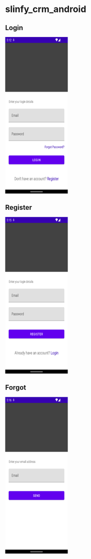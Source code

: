 # slinfy_crm_android


## Login

<img src="https://github.com/k-kaundal/slinfy_crm_android/blob/master/screenshorts/login.png" width=200 height=500/>


## Register

<img src="https://github.com/k-kaundal/slinfy_crm_android/blob/master/screenshorts/register.png" width=200 height=500/>



## Forgot

<img src="https://github.com/k-kaundal/slinfy_crm_android/blob/master/screenshorts/forgot.png" width=200 height=500/>
